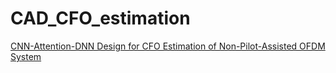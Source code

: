 # CAD_CFO_estimation
<a href="https://ieeexplore.ieee.org/document/9992153">CNN-Attention-DNN Design for CFO Estimation of Non-Pilot-Assisted OFDM System </a>
